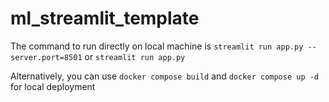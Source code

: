# ml_streamlit_template

The command to run directly on local machine is `streamlit run app.py --server.port=8501` or `streamlit run app.py`

Alternatively, you can use `docker compose build` and `docker compose up -d` for local deployment
